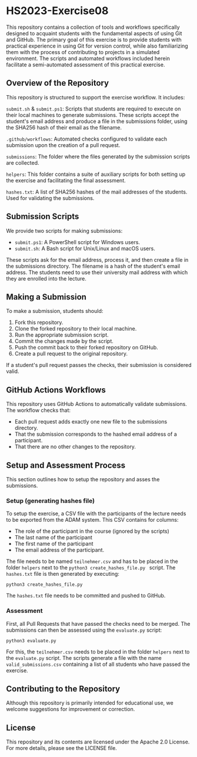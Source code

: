 # HS2023-Exercise08

This repository contains a collection of tools and workflows specifically designed to acquaint students with the fundamental aspects of using Git and GitHub. The primary goal of this exercise is to provide students with practical experience in using Git for version control, while also familiarizing them with the process of contributing to projects in a simulated environment. The scripts and automated workflows included herein facilitate a semi-automated assessment of this practical exercise.


## Overview of the Repository

This repository is structured to support the exercise workflow. It includes:

`submit.sh` & `submit.ps1`: Scripts that students are required to execute on their local machines to generate submissions. These scripts accept the student's email address and produce a file in the submissions folder, using the SHA256 hash of their email as the filename.

`.github/workflows`: Automated checks configured to validate each submission upon the creation of a pull request.

`submissions`: The folder where the files generated by the submission scripts are collected.

`helpers`: This folder contains a suite of auxiliary scripts for both setting up the exercise and facilitating the final assessment.

`hashes.txt`: A list of SHA256 hashes of the mail addresses of the students. Used for validating the submissions.


## Submission Scripts

We provide two scripts for making submissions:

- `submit.ps1`: A PowerShell script for Windows users.
- `submit.sh`: A Bash script for Unix/Linux and macOS users.

These scripts ask for the email address, process it, and then create a file in the submissions directory. The filename is a hash of the student's email address. The students need to use their university mail address with which they are enrolled into the lecture.


## Making a Submission

To make a submission, students should:

1. Fork this repository.
2. Clone the forked repository to their local machine.
3. Run the appropriate submission script.
4. Commit the changes made by the script.
5. Push the commit back to their forked repository on GitHub.
6. Create a pull request to the original repository.

If a student's pull request passes the checks, their submission is considered valid.


## GitHub Actions Workflows

This repository uses GitHub Actions to automatically validate submissions. The workflow checks that:

- Each pull request adds exactly one new file to the submissions directory.
- That the submission corresponds to the hashed email address of a participant.
- That there are no other changes to the repository.


## Setup and Assessment Process

This section outlines how to setup the repository and asses the submissions.

### Setup (generating hashes file)

To setup the exercise, a CSV file with the participants of the lecture needs to be exported from the ADAM system. This CSV contains for columns: 

- The role of the participant in the course (ignored by the scripts)
- The last name of the participant
- The first name of the participant
- The email address of the participant. 

The file needs to be named `teilnehmer.csv` and has to be placed in the folder `helpers` next to the `python3 create_hashes_file.py ` script. The `hashes.txt` file is then generated by executing:

```pyhon
python3 create_hashes_file.py 
```

The `hashes.txt` file needs to be committed and pushed to GitHub.


### Assessment

First, all Pull Requests that have passed the checks need to be merged. The submissions can then be assessed using the `evaluate.py` script:

```pyhon
python3 evaluate.py 
```

For this, the `teilnehmer.csv` needs to be placed in the folder `helpers` next to the `evaluate.py` script. The scripts generate a file with the name `valid_submissions.csv` containing a list of all students who have passed the exercise.



## Contributing to the Repository

Although this repository is primarily intended for educational use, we welcome suggestions for improvement or correction.


## License

This repository and its contents are licensed under the Apache 2.0 License. For more details, please see the LICENSE file.

